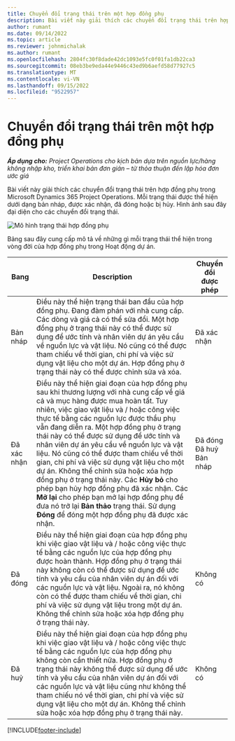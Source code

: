 ```yaml
---
title: Chuyển đổi trạng thái trên một hợp đồng phụ
description: Bài viết này giải thích các chuyển đổi trạng thái trên hợp đồng phụ trong Microsoft Dynamics 365 Project Operations khi hợp đồng phụ được tạo, thực thi và đóng.
author: rumant
ms.date: 09/14/2022
ms.topic: article
ms.reviewer: johnmichalak
ms.author: rumant
ms.openlocfilehash: 2804fc30f8dade42dc1093e5fc0f01fa1db22ca3
ms.sourcegitcommit: 08eb3be9eda44e9446c43ed9b6aefd58d77927c5
ms.translationtype: MT
ms.contentlocale: vi-VN
ms.lasthandoff: 09/15/2022
ms.locfileid: "9522957"
---
```

# <a name="state-transitions-on-a-subcontract"></a>Chuyển đổi trạng thái trên một hợp đồng phụ 

_**Áp dụng cho:** Project Operations cho kịch bản dựa trên nguồn lực/hàng không nhập kho, triển khai bản đơn giản – từ thỏa thuận đến lập hóa đơn ước giá_

Bài viết này giải thích các chuyển đổi trạng thái trên hợp đồng phụ trong Microsoft Dynamics 365 Project Operations. Mỗi trạng thái được thể hiện dưới dạng bản nháp, được xác nhận, đã đóng hoặc bị hủy. Hình ảnh sau đây đại diện cho các chuyển đổi trạng thái.

![Mô hình trạng thái hợp đồng phụ](../media/SubconStates.png)  

Bảng sau đây cung cấp mô tả về những gì mỗi trạng thái thể hiện trong vòng đời của hợp đồng phụ trong Hoạt động dự án.

| Bang | Description | Chuyển đổi được phép |
| --- | --- | --- |
| Bản nháp | Điều này thể hiện trạng thái ban đầu của hợp đồng phụ. Đang đàm phán với nhà cung cấp. Các dòng và giá cả có thể sửa đổi. Một hợp đồng phụ ở trạng thái này có thể được sử dụng để ước tính và nhân viên dự án yêu cầu về nguồn lực và vật liệu. Nó cũng có thể được tham chiếu về thời gian, chi phí và việc sử dụng vật liệu cho một dự án. Hợp đồng phụ ở trạng thái này có thể được chỉnh sửa và xóa. | Đã xác nhận |
| Đã xác nhận | Điều này thể hiện giai đoạn của hợp đồng phụ sau khi thương lượng với nhà cung cấp về giá cả và mục hàng được mua hoàn tất. Tuy nhiên, việc giao vật liệu và / hoặc công việc thực tế bằng các nguồn lực được thầu phụ vẫn đang diễn ra. Một hợp đồng phụ ở trạng thái này có thể được sử dụng để ước tính và nhân viên dự án yêu cầu về nguồn lực và vật liệu. Nó cũng có thể được tham chiếu về thời gian, chi phí và việc sử dụng vật liệu cho một dự án. Không thể chỉnh sửa hoặc xóa hợp đồng phụ ở trạng thái này. Các **Hủy bỏ** cho phép bạn hủy hợp đồng phụ đã xác nhận. Các **Mở lại** cho phép bạn mở lại hợp đồng phụ để đưa nó trở lại **Bản thảo** trạng thái. Sử dụng **Đóng** để đóng một hợp đồng phụ đã được xác nhận. | Đã đóng <br> Đã huỷ <br> Bản nháp |
| Đã đóng | Điều này thể hiện giai đoạn của hợp đồng phụ khi việc giao vật liệu và / hoặc công việc thực tế bằng các nguồn lực của hợp đồng phụ được hoàn thành. Hợp đồng phụ ở trạng thái này không còn có thể được sử dụng để ước tính và yêu cầu của nhân viên dự án đối với các nguồn lực và vật liệu. Ngoài ra, nó không còn có thể được tham chiếu về thời gian, chi phí và việc sử dụng vật liệu trong một dự án. Không thể chỉnh sửa hoặc xóa hợp đồng phụ ở trạng thái này. | Không có |
| Đã huỷ | Điều này thể hiện giai đoạn của hợp đồng phụ khi việc giao vật liệu và / hoặc công việc thực tế bằng các nguồn lực của hợp đồng phụ không còn cần thiết nữa. Hợp đồng phụ ở trạng thái này không thể được sử dụng để ước tính và yêu cầu của nhân viên dự án đối với các nguồn lực và vật liệu cũng như không thể tham chiếu nó về thời gian, chi phí và việc sử dụng vật liệu cho một dự án. Không thể chỉnh sửa hoặc xóa hợp đồng phụ ở trạng thái này. | Không có |


[!INCLUDE[footer-include](../../includes/footer-banner.md)]
